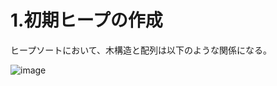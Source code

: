 # 1.初期ヒープの作成

ヒープソートにおいて、木構造と配列は以下のような関係になる。

![image](https://user-images.githubusercontent.com/82156802/175191708-2f443e29-b6a6-41e5-a715-070c8e9ceab9.png)
